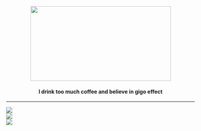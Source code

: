 
<div id="header" align="center">
  <img src="https://media3.giphy.com/media/3o72F7RrTPW6jymXew/giphy.gif?cid=ecf05e473u6bg8s7vqtrjk8m26qk1c7g99uw80g6y7kh88gq&rid=giphy.gif&ct=g" width="375" height="200"/>

  <h4>I drink  too much coffee and believe in gigo effect</h4>

---


<div align="left">
  <img src="https://github-readme-stats.vercel.app/api?username=jtorp&show_icons=true&&custom_title=Stats&theme=merko&include_all_commits=true&layout=compact&hide=issues&hide_border=true&border_radius=4"/>
</div>
 <div align="left">
  <img src="https://github-readme-stats.vercel.app/api/top-langs/?username=jtorp&langs_count=8&layout=compact&hide_border=true&border_radius=10&theme=merko&custom_title=Langs&border_radius=4)](https://github.com/jtorp/github-readme-stats"/>
  </div>
   <div align="left">
  <img src="http://github-readme-streak-stats.herokuapp.com?user=jtorp&theme=merko&hide_border=true&border_radius=4)](https://git.io/streak-stats"/>
  </div>

